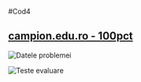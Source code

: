 #Cod4
## [campion.edu.ro - 100pct](http://campion.edu.ro/arhiva/index.php?page=problem&action=view&id=754)

![Datele problemei](https://i.imgur.com/qcRCbF3.png)

![Teste evaluare](https://i.imgur.com/dYAilcQ.png)